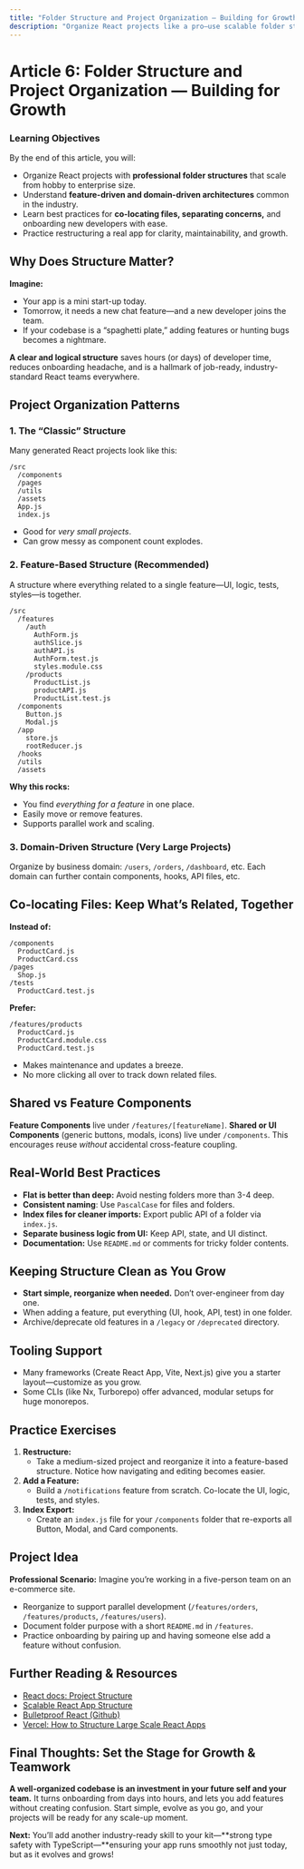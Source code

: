 ```yaml
---
title: "Folder Structure and Project Organization — Building for Growth"
description: "Organize React projects like a pro—use scalable folder structures, feature-driven architecture, and best practices for maintainability and team onboarding."
---
```


# Article 6: Folder Structure and Project Organization — Building for Growth

### Learning Objectives

By the end of this article, you will:

- Organize React projects with **professional folder structures** that scale from hobby to enterprise size.
- Understand **feature-driven and domain-driven architectures** common in the industry.
- Learn best practices for **co-locating files, separating concerns,** and onboarding new developers with ease.
- Practice restructuring a real app for clarity, maintainability, and growth.


## Why Does Structure Matter?

**Imagine:**

- Your app is a mini start-up today.
- Tomorrow, it needs a new chat feature—and a new developer joins the team.
- If your codebase is a “spaghetti plate,” adding features or hunting bugs becomes a nightmare.

**A clear and logical structure** saves hours (or days) of developer time, reduces onboarding headache, and is a hallmark of job-ready, industry-standard React teams everywhere.

## Project Organization Patterns

### 1. The “Classic” Structure

Many generated React projects look like this:

```
/src
  /components
  /pages
  /utils
  /assets
  App.js
  index.js
```

- Good for _very small projects_.
- Can grow messy as component count explodes.


### 2. Feature-Based Structure (Recommended)

A structure where everything related to a single feature—UI, logic, tests, styles—is together.

```
/src
  /features
    /auth
      AuthForm.js
      authSlice.js
      authAPI.js
      AuthForm.test.js
      styles.module.css
    /products
      ProductList.js
      productAPI.js
      ProductList.test.js
  /components
    Button.js
    Modal.js
  /app
    store.js
    rootReducer.js
  /hooks
  /utils
  /assets
```

**Why this rocks:**

- You find _everything for a feature_ in one place.
- Easily move or remove features.
- Supports parallel work and scaling.


### 3. Domain-Driven Structure (Very Large Projects)

Organize by business domain: `/users`, `/orders`, `/dashboard`, etc.
Each domain can further contain components, hooks, API files, etc.

## Co-locating Files: Keep What’s Related, Together

**Instead of:**

```
/components
  ProductCard.js
  ProductCard.css
/pages
  Shop.js
/tests
  ProductCard.test.js
```

**Prefer:**

```
/features/products
  ProductCard.js
  ProductCard.module.css
  ProductCard.test.js
```

- Makes maintenance and updates a breeze.
- No more clicking all over to track down related files.


## Shared vs Feature Components

**Feature Components** live under `/features/[featureName]`.
**Shared or UI Components** (generic buttons, modals, icons) live under `/components`.
This encourages reuse _without_ accidental cross-feature coupling.

## Real-World Best Practices

- **Flat is better than deep:** Avoid nesting folders more than 3-4 deep.
- **Consistent naming**: Use `PascalCase` for files and folders.
- **Index files for cleaner imports:** Export public API of a folder via `index.js`.
- **Separate business logic from UI:** Keep API, state, and UI distinct.
- **Documentation:** Use `README.md` or comments for tricky folder contents.


## Keeping Structure Clean as You Grow

- **Start simple, reorganize when needed.** Don’t over-engineer from day one.
- When adding a feature, put everything (UI, hook, API, test) in one folder.
- Archive/deprecate old features in a `/legacy` or `/deprecated` directory.


## Tooling Support

- Many frameworks (Create React App, Vite, Next.js) give you a starter layout—customize as you grow.
- Some CLIs (like Nx, Turborepo) offer advanced, modular setups for huge monorepos.


## Practice Exercises

1. **Restructure:**
    - Take a medium-sized project and reorganize it into a feature-based structure. Notice how navigating and editing becomes easier.
2. **Add a Feature:**
    - Build a `/notifications` feature from scratch. Co-locate the UI, logic, tests, and styles.
3. **Index Export:**
    - Create an `index.js` file for your `/components` folder that re-exports all Button, Modal, and Card components.

## Project Idea

**Professional Scenario:**
Imagine you’re working in a five-person team on an e-commerce site.

- Reorganize to support parallel development (`/features/orders`, `/features/products`, `/features/users`).
- Document folder purpose with a short `README.md` in `/features`.
- Practice onboarding by pairing up and having someone else add a feature without confusion.


## Further Reading \& Resources

- [React docs: Project Structure](https://react.dev/learn/project-structure)
- [Scalable React App Structure](https://medium.com/dwarves-foundation/a-scalable-folder-structure-for-react-applications-1b96479d324c)
- [Bulletproof React (Github)](https://github.com/alan2207/bulletproof-react)
- [Vercel: How to Structure Large Scale React Apps](https://vercel.com/guides/structuring-large-react-applications)


## Final Thoughts: Set the Stage for Growth \& Teamwork

**A well-organized codebase is an investment in your future self and your team.**
It turns onboarding from days into hours, and lets you add features without creating confusion.
Start simple, evolve as you go, and your projects will be ready for any scale-up moment.

**Next:**
You’ll add another industry-ready skill to your kit—**strong type safety with TypeScript—**ensuring your app runs smoothly not just today, but as it evolves and grows!

